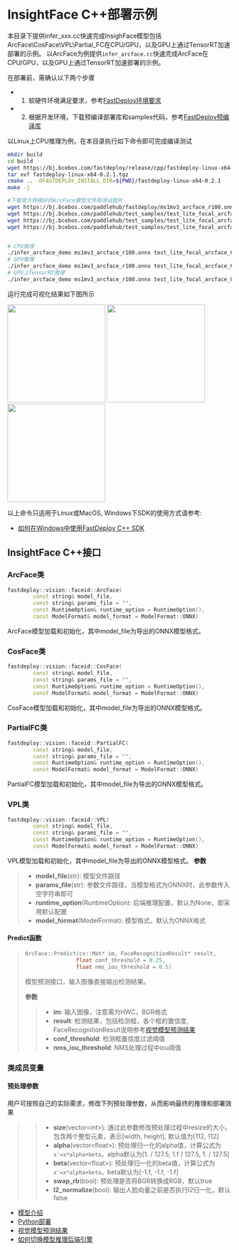 # InsightFace C++部署示例
本目录下提供infer_xxx.cc快速完成InsighFace模型包括ArcFace\CosFace\VPL\Partial_FC在CPU/GPU，以及GPU上通过TensorRT加速部署的示例。
以ArcFace为例提供`infer_arcface.cc`快速完成ArcFace在CPU/GPU，以及GPU上通过TensorRT加速部署的示例。

在部署前，需确认以下两个步骤

- 1. 软硬件环境满足要求，参考[FastDeploy环境要求](../../../../../docs/environment.md)  
- 2. 根据开发环境，下载预编译部署库和samples代码，参考[FastDeploy预编译库](../../../../../docs/quick_start)

以Linux上CPU推理为例，在本目录执行如下命令即可完成编译测试

```bash
mkdir build
cd build
wget https://bj.bcebos.com/fastdeploy/release/cpp/fastdeploy-linux-x64-0.2.1.tgz
tar xvf fastdeploy-linux-x64-0.2.1.tgz
cmake .. -DFASTDEPLOY_INSTALL_DIR=${PWD}/fastdeploy-linux-x64-0.2.1
make -j

#下载官方转换好的ArcFace模型文件和测试图片
wget https://bj.bcebos.com/paddlehub/fastdeploy/ms1mv3_arcface_r100.onnx
wget https://bj.bcebos.com/paddlehub/test_samples/test_lite_focal_arcface_0.JPG
wget https://bj.bcebos.com/paddlehub/test_samples/test_lite_focal_arcface_1.JPG
wget https://bj.bcebos.com/paddlehub/test_samples/test_lite_focal_arcface_2.JPG


# CPU推理
./infer_arcface_demo ms1mv3_arcface_r100.onnx test_lite_focal_arcface_0.JPG test_lite_focal_arcface_1.JPG test_lite_focal_arcface_2.JPG 0
# GPU推理
./infer_arcface_demo ms1mv3_arcface_r100.onnx test_lite_focal_arcface_0.JPG test_lite_focal_arcface_1.JPG test_lite_focal_arcface_2.JPG 1
# GPU上TensorRT推理
./infer_arcface_demo ms1mv3_arcface_r100.onnx test_lite_focal_arcface_0.JPG test_lite_focal_arcface_1.JPG test_lite_focal_arcface_2.JPG 2
```

运行完成可视化结果如下图所示

<div width="700">
<img width="220" float="left" src="https://user-images.githubusercontent.com/67993288/184321537-860bf857-0101-4e92-a74c-48e8658d838c.JPG">
<img width="220" float="left" src="https://user-images.githubusercontent.com/67993288/184322004-a551e6e4-6f47-454e-95d6-f8ba2f47b516.JPG">
<img width="220" float="left" src="https://user-images.githubusercontent.com/67993288/184321622-d9a494c3-72f3-47f1-97c5-8a2372de491f.JPG">
</div>

以上命令只适用于Linux或MacOS, Windows下SDK的使用方式请参考:  
- [如何在Windows中使用FastDeploy C++ SDK](../../../../../docs/compile/how_to_use_sdk_on_windows.md)

## InsightFace C++接口

### ArcFace类

```c++
fastdeploy::vision::faceid::ArcFace(
        const string& model_file,
        const string& params_file = "",
        const RuntimeOption& runtime_option = RuntimeOption(),
        const ModelFormat& model_format = ModelFormat::ONNX)
```

ArcFace模型加载和初始化，其中model_file为导出的ONNX模型格式。

### CosFace类

```c++
fastdeploy::vision::faceid::CosFace(
        const string& model_file,
        const string& params_file = "",
        const RuntimeOption& runtime_option = RuntimeOption(),
        const ModelFormat& model_format = ModelFormat::ONNX)
```

CosFace模型加载和初始化，其中model_file为导出的ONNX模型格式。

### PartialFC类

```c++
fastdeploy::vision::faceid::PartialFC(
        const string& model_file,
        const string& params_file = "",
        const RuntimeOption& runtime_option = RuntimeOption(),
        const ModelFormat& model_format = ModelFormat::ONNX)
```

PartialFC模型加载和初始化，其中model_file为导出的ONNX模型格式。

### VPL类

```c++
fastdeploy::vision::faceid::VPL(
        const string& model_file,
        const string& params_file = "",
        const RuntimeOption& runtime_option = RuntimeOption(),
        const ModelFormat& model_format = ModelFormat::ONNX)
```

VPL模型加载和初始化，其中model_file为导出的ONNX模型格式。
**参数**

> * **model_file**(str): 模型文件路径
> * **params_file**(str): 参数文件路径，当模型格式为ONNX时，此参数传入空字符串即可
> * **runtime_option**(RuntimeOption): 后端推理配置，默认为None，即采用默认配置
> * **model_format**(ModelFormat): 模型格式，默认为ONNX格式

#### Predict函数

> ```c++
> ArcFace::Predict(cv::Mat* im, FaceRecognitionResult* result,
>                 float conf_threshold = 0.25,
>                 float nms_iou_threshold = 0.5)
> ```
>
> 模型预测接口，输入图像直接输出检测结果。
>
> **参数**
>
> > * **im**: 输入图像，注意需为HWC，BGR格式
> > * **result**: 检测结果，包括检测框，各个框的置信度, FaceRecognitionResult说明参考[视觉模型预测结果](../../../../../docs/api/vision_results/)
> > * **conf_threshold**: 检测框置信度过滤阈值
> > * **nms_iou_threshold**: NMS处理过程中iou阈值

### 类成员变量
#### 预处理参数
用户可按照自己的实际需求，修改下列预处理参数，从而影响最终的推理和部署效果


> > * **size**(vector&lt;int&gt;): 通过此参数修改预处理过程中resize的大小，包含两个整型元素，表示[width, height], 默认值为[112, 112]
> > * **alpha**(vector&lt;float&gt;): 预处理归一化的alpha值，计算公式为`x'=x*alpha+beta`，alpha默认为[1. / 127.5, 1.f / 127.5, 1. / 127.5]
> > * **beta**(vector&lt;float&gt;): 预处理归一化的beta值，计算公式为`x'=x*alpha+beta`，beta默认为[-1.f, -1.f, -1.f]
> > * **swap_rb**(bool): 预处理是否将BGR转换成RGB，默认true
> > * **l2_normalize**(bool): 输出人脸向量之前是否执行l2归一化，默认false

- [模型介绍](../../)
- [Python部署](../python)
- [视觉模型预测结果](../../../../../docs/api/vision_results/)
- [如何切换模型推理后端引擎](../../../../../docs/runtime/how_to_change_backend.md)
